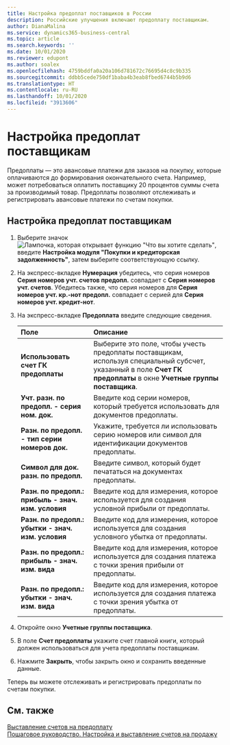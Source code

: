 ```yaml
---
title: Настройка предоплат поставщиков в России
description: Российские улучшения включают предоплату поставщикам.
author: DianaMalina
ms.service: dynamics365-business-central
ms.topic: article
ms.search.keywords: ''
ms.date: 10/01/2020
ms.reviewer: edupont
ms.author: soalex
ms.openlocfilehash: 4759bddfa0a20a106d781672c76695d4c8c9b335
ms.sourcegitcommit: ddbb5cede750df1baba4b3eab8fbed6744b5b9d6
ms.translationtype: HT
ms.contentlocale: ru-RU
ms.lasthandoff: 10/01/2020
ms.locfileid: "3913606"
---
```

# <a name="set-up-vendor-prepayments"></a>Настройка предоплат поставщикам

Предоплаты — это авансовые платежи для заказов на покупку, которые оплачиваются до формирования окончательного счета. Например, может потребоваться оплатить поставщику 20 процентов суммы счета за производимый товар. Предоплаты позволяют отслеживать и регистрировать авансовые платежи по счетам покупки.

## <a name="to-set-up-vendor-prepayments"></a>Настройка предоплат поставщикам

1. Выберите значок ![Лампочка, которая открывает функцию "Что вы хотите сделать"](../../media/ui-search/search_small.png "Что вы хотите сделать"), введите **Настройка модуля "Покупки и кредиторская задолженность"**, затем выберите соответствующую ссылку.

2. На экспресс-вкладке **Нумерация** убедитесь, что серия номеров **Серия номеров учт. счетов предопл.** совпадает с **Серия номеров учт. счетов**. Убедитесь также, что серия номеров для **Серия номеров учт. кр.-нот предопл.** совпадает с серией для **Серия номеров учт. кредит-нот**.

3. На экспресс-вкладке **Предоплата** введите следующие сведения.

   | Поле                             | Описание                                                  |
   | :-------------------------------- | :----------------------------------------------------------- |
   | **Использовать счет ГК предоплаты**        | Выберите это поле, чтобы учесть предоплаты поставщикам, используя специальный субсчет, указанный в поле **Счет ГК предоплаты** в окне **Учетные группы поставщика**. |
   | **Учт. разн. по предопл. - серия ном. док.**           | Введите код серии номеров, который требуется использовать для документов предоплаты. |
   | **Разн. по предопл. - тип серии номеров док.**             | Укажите, требуется ли использовать серию номеров или символ для идентификации документов предоплаты. |
   | **Символ для док. разн. по предопл.**            | Введите символ, который будет печататься на документах предоплаты.        |
   | **Разн. по предопл.: прибыль - знач. изм. условия**  | Введите код для измерения, которое используется для создания условной прибыли от предоплаты. |
   | **Разн. по предопл.: убытки - знач. изм. условия** | Введите код для измерения, которое используется для создания условного убытка от предоплаты. |
   | **Разн. по предопл.: прибыль - знач. изм. вида**       | Введите код для измерения, которое используется для создания платежа с точки зрения прибыли от предоплаты. |
   | **Разн. по предопл.: убытки - знач. изм. вида**      | Введите код для измерения, которое используется для создания платежа с точки зрения убытка от предоплаты. |

4. Откройте окно **Учетные группы поставщика**.

5. В поле **Счет предоплаты** укажите счет главной книги, который должен использоваться для учета предоплаты поставщикам.

6. Нажмите **Закрыть**, чтобы закрыть окно и сохранить введенные данные.

Теперь вы можете отслеживать и регистрировать предоплаты по счетам покупки.

## <a name="see-also"></a>См. также

[Выставление счетов на предоплату](../../finance-invoice-prepayments.md)  
[Пошаговое руководство. Настройка и выставление счетов на продажу](../../walkthrough-setting-up-and-invoicing-sales-prepayments.md)  
